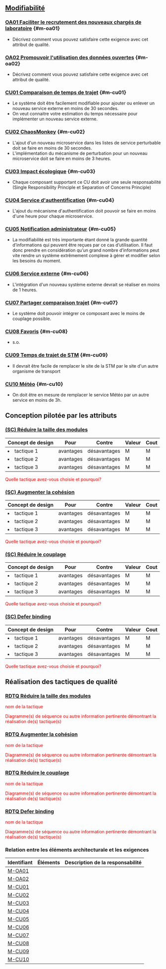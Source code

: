## [Modifiabilité](#da-modifiabilite)

### [OA01 Faciliter le recrutement des nouveaux chargés de laboratoire](#oa01) {#m-oa01}
- Décrivez comment vous pouvez satisfaire cette exigence avec cet attribut de qualité.

### [OA02 Promouvoir l'utilisation des données ouvertes](#oa02) {#m-oa02}
- Décrivez comment vous pouvez satisfaire cette exigence avec cet attribut de qualité.

### [CU01 Comparaison de temps de trajet](#cu01) {#m-cu01}
- Le système doit être facilement modifiable pour ajouter ou enlever un nouveau service externe en moins de 30 secondes.
- On veut connaitre votre estimation du temps nécessaire pour implémenter un nouveau service externe.

### [CU02 ChaosMonkey](#cu02) {#m-cu02}
- L'ajout d'un nouveau microservice dans les listes de service perturbable doit se faire en moins de 30 secondes.
- L'implémentation du mécanisme de perturbation pour un nouveau microservice doit se faire en moins de 3 heures.

### [CU03 Impact écologique](#cu03) {#m-cu03}
- Chaque composant supportant ce CU doit avoir une seule responsabilité (Single Responsibility Principle et Separation of Concerns Principle)


### [CU04 Service d'authentification](#cu04) {#m-cu04}
- L'ajout du mécanisme d'authentification doit pouvoir se faire en moins d'une heure pour chaque microservice.

### [CU05 Notification administrateur](#cu05) {#m-cu05}
- La modifiabilité est très importante étant donné la grande quantité d’informations qui peuvent être reçues par ce cas d’utilisation. Il faut donc prendre en considération qu’un grand nombre d’informations peut vite rendre un système extrêmement complexe à gérer et modifier selon les besoins du moment.

### [CU06 Service externe](#cu06) {#m-cu06}
- L'intégration d'un nouveau système externe devrait se réaliser en moins de 1 heures.

### [CU07 Partager comparaison trajet](#cu07) {#m-cu07}
- Le système doit pouvoir intégrer ce composant avec le moins de couplage possible.
  
### [CU08 Favoris](#cu08) {#m-cu08}
- s.o.

### [CU09 Temps de trajet de STM](#cu09) {#m-cu09}
- Il devrait être facile de remplacer le site de la STM par le site d'un autre organisme de transport 
  
### [CU10 Météo](#cu10) {#m-cu10}
- On doit être en mesure de remplacer le service Météo par un autre service en moins de 3h.

## Conception pilotée par les attributs

### [(SC) Réduire la taille des modules](#rdtq-réduire-la-taille-des-modules)
<div class="concept modifiabilite">

|Concept de design| Pour | Contre| Valeur | Cout|
|-----------------|------|-------|--------|-----|
| <li>tactique 1</li>|avantages| désavantages|M|M|
| <li>tactique 2</li>|avantages| désavantages|M|M|
| <li>tactique 3</li>|avantages| désavantages|M|M|
</div>
<span style="color:red">Quelle tactique avez-vous choisie et pourquoi?</span>

### [(SC) Augmenter la cohésion](#rdtq-augmenter-la-cohésion)
<div class="concept modifiabilite">

|Concept de design| Pour | Contre| Valeur | Cout|
|-----------------|------|-------|--------|-----|
| <li>tactique 1</li>|avantages| désavantages|M|M|
| <li>tactique 2</li>|avantages| désavantages|M|M|
| <li>tactique 3</li>|avantages| désavantages|M|M|
</div>
<span style="color:red">Quelle tactique avez-vous choisie et pourquoi?</span>

### [(SC) Réduire le couplage](#rdtq-réduire-le-couplage)
<div class="concept modifiabilite">

|Concept de design| Pour | Contre| Valeur | Cout|
|-----------------|------|-------|--------|-----|
| <li>tactique 1</li>|avantages| désavantages|M|M|
| <li>tactique 2</li>|avantages| désavantages|M|M|
| <li>tactique 3</li>|avantages| désavantages|M|M|
</div>
<span style="color:red">Quelle tactique avez-vous choisie et pourquoi?</span>

### [(SC) Defer binding](#rdtq-defer-binding)
<div class="concept modifiabilite">

|Concept de design| Pour | Contre| Valeur | Cout|
|-----------------|------|-------|--------|-----|
| <li>tactique 1</li>|avantages| désavantages|M|M|
| <li>tactique 2</li>|avantages| désavantages|M|M|
| <li>tactique 3</li>|avantages| désavantages|M|M|
</div>
<span style="color:red">Quelle tactique avez-vous choisie et pourquoi?</span>
  
  
## Réalisation des tactiques de qualité

###  [RDTQ Réduire la taille des modules](#sc-réduire-la-taille-des-modules)
  <span style="color:red">nom de la tactique</span>
  
  <span style="color:red">Diagramme(s) de séquence ou autre information pertinente démontrant la réalisation de(s) tactique(s)</span>

### [RDTQ Augmenter la cohésion](#sc-augmenter-la-cohésion)
  <span style="color:red">nom de la tactique</span>
  
  <span style="color:red">Diagramme(s) de séquence ou autre information pertinente démontrant la réalisation de(s) tactique(s)</span>

### [RDTQ Réduire le couplage](#sc-réduire-le-couplage)
  <span style="color:red">nom de la tactique</span>
  
  <span style="color:red">Diagramme(s) de séquence ou autre information pertinente démontrant la réalisation de(s) tactique(s)</span>

### [RDTQ Defer binding](#sc-defer-binding)
  <span style="color:red">nom de la tactique</span>
  
  <span style="color:red">Diagramme(s) de séquence ou autre information pertinente démontrant la réalisation de(s) tactique(s)</span>




### Relation entre les éléments architecturale et les exigences
|Identifiant|Éléments|Description de la responsabilité|
|-----------|--------|-------------------------------|
|[M-OA01](#m-oa01) | |
|[M-OA02](#m-oa02) | |
|[M-CU01](#m-cu01) | |
|[M-CU02](#m-cu02) | |
|[M-CU03](#m-cu03) | |
|[M-CU04](#m-cu04) | |
|[M-CU05](#m-cu05) | |
|[M-CU06](#m-cu06) | |
|[M-CU07](#m-cu07) | |
|[M-CU08](#m-cu08) | |
|[M-CU09](#m-cu09) | |
|[M-CU10](#m-cu10) | |
